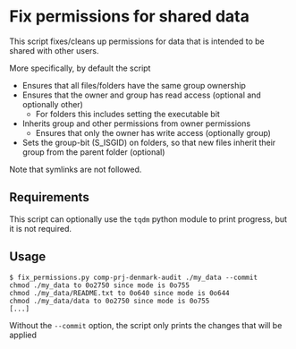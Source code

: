 # Fix permissions for shared data

This script fixes/cleans up permissions for data that is intended to be shared with other users.

More specifically, by default the script

- Ensures that all files/folders have the same group ownership
- Ensures that the owner and group has read access (optional and optionally other)
  - For folders this includes setting the executable bit
- Inherits group and other permissions from owner permissions
  - Ensures that only the owner has write access (optionally group)
- Sets the group-bit (S_ISGID) on folders, so that new files inherit their group from the parent folder (optional)

Note that symlinks are not followed.

## Requirements

This script can optionally use the `tqdm` python module to print progress, but it is not required.

## Usage

    $ fix_permissions.py comp-prj-denmark-audit ./my_data --commit
    chmod ./my_data to 0o2750 since mode is 0o755
    chmod ./my_data/README.txt to 0o640 since mode is 0o644
    chmod ./my_data/data to 0o2750 since mode is 0o755
    [...]

Without the `--commit` option, the script only prints the changes that will be applied
